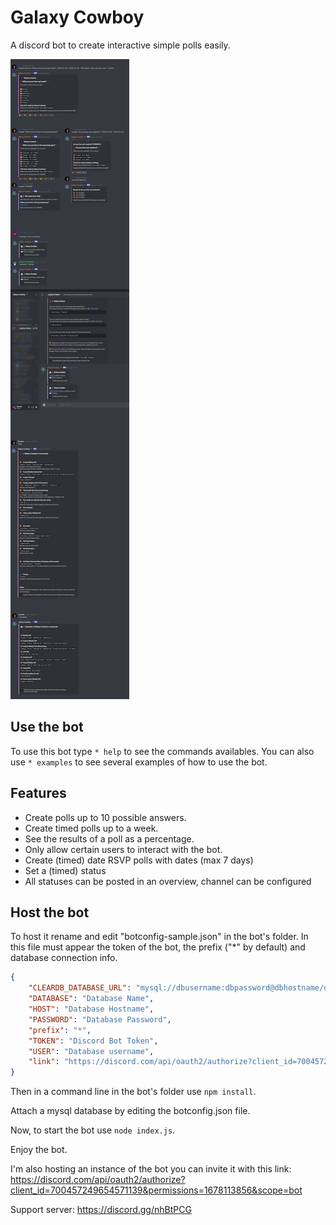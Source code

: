 # Galaxy Cowboy

A discord bot to create interactive simple polls easily.

![Image of a poll](./assets/readme-image.png)


## Use the bot

To use this bot type `* help` to see the commands availables.
You can also use `* examples` to see several examples of how to use the bot.

## Features

- Create polls up to 10 possible answers.
- Create timed polls up to a week.
- See the results of a poll as a percentage.
- Only allow certain users to interact with the bot.
- Create (timed) date RSVP polls with dates (max 7 days)
- Set a (timed) status
- All statuses can be posted in an overview, channel can be configured

## Host the bot

To host it rename and edit "botconfig-sample.json" in the bot's folder. In this file must appear the token of the bot, the prefix ("*" by default) and database connection info.

```json
{
    "CLEARDB_DATABASE_URL": "mysql://dbusername:dbpassword@dbhostname/dbname?reconnect=true",
    "DATABASE": "Database Name",
    "HOST": "Database Hostname",
    "PASSWORD": "Database Password",
    "prefix": "*",
    "TOKEN": "Discord Bot Token",
    "USER": "Database username",
    "link": "https://discord.com/api/oauth2/authorize?client_id=700457249654571139&permissions=1678113856&scope=bot",
}
```

Then in a command line in the bot's folder use `npm install`.

Attach a mysql database by editing the botconfig.json file.

Now, to start the bot use `node index.js`.

Enjoy the bot.


I'm also hosting an instance of the bot you can invite it with this link: <https://discord.com/api/oauth2/authorize?client_id=700457249654571139&permissions=1678113856&scope=bot>


Support server: <https://discord.gg/nhBtPCG>
